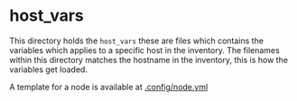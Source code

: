 # host_vars

This directory holds the `host_vars` these are files which contains the variables which applies to a specific host in the inventory.
The filenames within this directory matches the hostname in the inventory, this is how the variables get loaded.

A template for a node is available at [.config/node.yml](../.config/node.yml)
